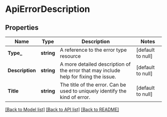 # ApiErrorDescription

## Properties
Name | Type | Description | Notes
------------ | ------------- | ------------- | -------------
**Type_** | **string** | A reference to the error type resource | [default to null]
**Description** | **string** | A more detailed description of the error that may include help for fixing the issue. | [default to null]
**Title** | **string** | The title of the error. Can be used to uniquely identify the kind of error. | [default to null]

[[Back to Model list]](../README.md#documentation-for-models) [[Back to API list]](../README.md#documentation-for-api-endpoints) [[Back to README]](../README.md)


